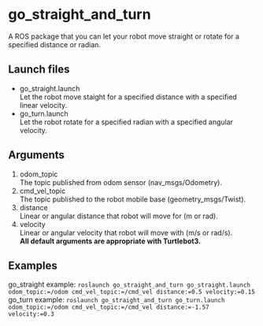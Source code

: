# go_straight_and_turn  
A ROS package that you can let your robot move straight or rotate for a specified distance or radian.
## Launch files
* go_straight.launch  
Let the robot move staight for a specified distance with a specified linear velocity.
* go_turn.launch  
Let the robot rotate for a specified radian with a specified angular velocity.
## Arguments
1. odom_topic  
The topic published from odom sensor (nav_msgs/Odometry).
2. cmd_vel_topic  
The topic published to the robot mobile base (geometry_msgs/Twist).
3. distance  
Linear or angular distance that robot will move for (m or rad).
4. velocity  
Linear or angular velocity that robot will move with (m/s or rad/s).  
__All default arguments are appropriate with Turtlebot3.__  
## Examples
go_straight example: `roslaunch go_straight_and_turn go_straight.launch odom_topic:=/odom cmd_vel_topic:=/cmd_vel distance:=0.5 velocity:=0.15`  
go_turn example: `roslaunch go_straight_and_turn go_turn.launch odom_topic:=/odom cmd_vel_topic:=/cmd_vel distance:=-1.57 velocity:=0.3`  